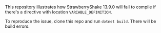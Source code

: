 This repository illustrates how StrawberryShake 13.9.0 will fail to compile if there's a directive with location `VARIABLE_DEFINITION`.

To reproduce the issue, clone this repo and run `dotnet build`. There will be build errors.

